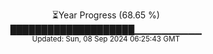 <p align="center">
⏳Year Progress (68.65 %) <br>
████████████████████▁▁▁▁▁▁▁▁▁▁ <br>
<sub>Updated: Sun, 08 Sep 2024 06:25:43 GMT</sub>
</p>

